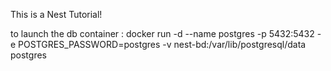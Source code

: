 This is a Nest Tutorial!

to launch the db container : docker run -d --name postgres -p 5432:5432 -e POSTGRES_PASSWORD=postgres -v nest-bd:/var/lib/postgresql/data postgres
